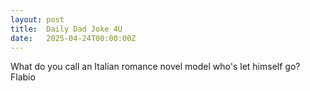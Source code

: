 ```yaml
---
layout: post
title:  Daily Dad Joke 4U
date:   2025-04-24T00:00:00Z
---
```

What do you call an Italian romance novel model who's let himself go? Flabio
